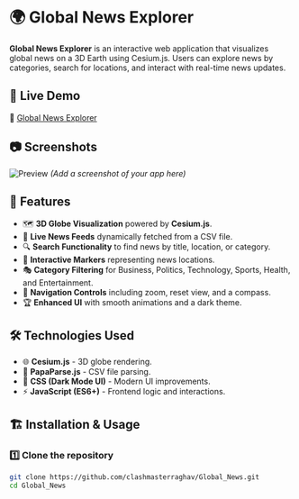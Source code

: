 # 🌍 Global News Explorer

**Global News Explorer** is an interactive web application that visualizes global news on a 3D Earth using Cesium.js. Users can explore news by categories, search for locations, and interact with real-time news updates.

## 🚀 Live Demo
🔗 [Global News Explorer](https://clashmasterraghav.github.io/Global_News/)

## 📷 Screenshots
![Preview](https://your-screenshot-link.com) *(Add a screenshot of your app here)*

## 🎯 Features
- 🗺️ **3D Globe Visualization** powered by **Cesium.js**.
- 📰 **Live News Feeds** dynamically fetched from a CSV file.
- 🔍 **Search Functionality** to find news by title, location, or category.
- 📌 **Interactive Markers** representing news locations.
- 🎭 **Category Filtering** for Business, Politics, Technology, Sports, Health, and Entertainment.
- 🧭 **Navigation Controls** including zoom, reset view, and a compass.
- 🏆 **Enhanced UI** with smooth animations and a dark theme.

## 🛠️ Technologies Used
- 🌐 **Cesium.js** - 3D globe rendering.
- 📜 **PapaParse.js** - CSV file parsing.
- 🎨 **CSS (Dark Mode UI)** - Modern UI improvements.
- ⚡ **JavaScript (ES6+)** - Frontend logic and interactions.

## 🏗️ Installation & Usage
### 1️⃣ Clone the repository
```sh
git clone https://github.com/clashmasterraghav/Global_News.git
cd Global_News
